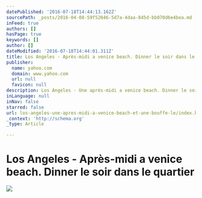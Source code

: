 ```yaml
---
datePublished: '2016-07-18T14:44:13.162Z'
sourcePath: _posts/2016-04-08-59f52046-5d7a-4daa-845d-bb070d6e4bea.md
inFeed: true
authors: []
hasPage: true
keywords: []
author: []
dateModified: '2016-07-18T14:44:01.311Z'
title: Los Angeles - Après-midi a venice beach. Dinner le soir dans le quartier
publisher:
  name: yahoo.com
  domain: www.yahoo.com
  url: null
  favicon: null
description: Los Angeles - Une après-midi a venice beach. Dinner le soir dans le quartier
inLanguage: null
inNav: false
starred: false
url: los-angeles-une-apres-midi-a-venice-beach-et-une-bouffe-le/index.html
_context: 'http://schema.org'
_type: Article

---
```

# Los Angeles - Après-midi a venice beach. Dinner le soir dans le quartier
![](https://the-grid-user-content.s3-us-west-2.amazonaws.com/040ab4c3-1ace-45e2-9528-574549f7a193.jpg)